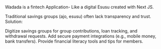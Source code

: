 Wadada is a fintech Application- Like a digital Esusu created with Next JS.

Traditional savings groups (ajo, esusu) often lack transparency and trust.
Solution:

Digitize savings groups for group contributions, loan tracking, and withdrawal requests.
Add secure payment integrations (e.g., mobile money, bank transfers).
Provide financial literacy tools and tips for members.
